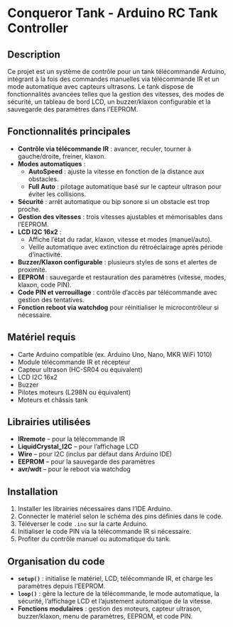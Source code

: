 # Conqueror Tank - Arduino RC Tank Controller

## Description
Ce projet est un système de contrôle pour un tank télécommandé Arduino, intégrant à la fois des commandes manuelles via télécommande IR et un mode automatique avec capteurs ultrasons. Le tank dispose de fonctionnalités avancées telles que la gestion des vitesses, des modes de sécurité, un tableau de bord LCD, un buzzer/klaxon configurable et la sauvegarde des paramètres dans l’EEPROM.

## Fonctionnalités principales

- **Contrôle via télécommande IR** : avancer, reculer, tourner à gauche/droite, freiner, klaxon.
- **Modes automatiques** :
  - **AutoSpeed** : ajuste la vitesse en fonction de la distance aux obstacles.
  - **Full Auto** : pilotage automatique basé sur le capteur ultrason pour éviter les collisions.
- **Sécurité** : arrêt automatique ou bip sonore si un obstacle est trop proche.
- **Gestion des vitesses** : trois vitesses ajustables et mémorisables dans l’EEPROM.
- **LCD I2C 16x2** :
  - Affiche l’état du radar, klaxon, vitesse et modes (manuel/auto).
  - Veille automatique avec extinction du rétroéclairage après période d’inactivité.
- **Buzzer/Klaxon configurable** : plusieurs styles de sons et alertes de proximité.
- **EEPROM** : sauvegarde et restauration des paramètres (vitesse, modes, klaxon, code PIN).
- **Code PIN et verrouillage** : contrôle d’accès par télécommande avec gestion des tentatives.
- **Fonction reboot via watchdog** pour réinitialiser le microcontrôleur si nécessaire.

## Matériel requis

- Carte Arduino compatible (ex. Arduino Uno, Nano, MKR WiFi 1010)
- Module télécommande IR et récepteur
- Capteur ultrason (HC-SR04 ou équivalent)
- LCD I2C 16x2
- Buzzer
- Pilotes moteurs (L298N ou équivalent)
- Moteurs et châssis tank

## Librairies utilisées

- **IRremote** – pour la télécommande IR
- **LiquidCrystal_I2C** – pour l’affichage LCD
- **Wire** – pour I2C (inclus par défaut dans Arduino IDE)
- **EEPROM** – pour la sauvegarde des paramètres
- **avr/wdt** – pour le reboot via watchdog

## Installation

1. Installer les librairies nécessaires dans l’IDE Arduino.
2. Connecter le matériel selon le schéma des pins définies dans le code.
3. Téléverser le code `.ino` sur la carte Arduino.
4. Initialiser le code PIN via la télécommande IR si nécessaire.
5. Profiter du contrôle manuel ou automatique du tank.

## Organisation du code

- **`setup()`** : initialise le matériel, LCD, télécommande IR, et charge les paramètres depuis l’EEPROM.
- **`loop()`** : gère la lecture de la télécommande, le mode automatique, la sécurité, l’affichage LCD et l’ajustement automatique de la vitesse.
- **Fonctions modulaires** : gestion des moteurs, capteur ultrason, buzzer/klaxon, menu de paramètres, EEPROM, et code PIN.
